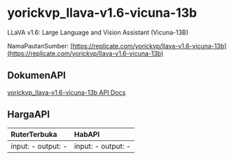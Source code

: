 # yorickvp_llava-v1.6-vicuna-13b

LLaVA v1.6: Large Language and Vision Assistant (Vicuna-13B)

NamaPautanSumber: [https://replicate.com/yorickvp/llava-v1.6-vicuna-13b](https://replicate.com/yorickvp/llava-v1.6-vicuna-13b)

## DokumenAPI

[yorickvp_llava-v1.6-vicuna-13b API Docs](../apis/kl/yorickvp_llava-v1.6-vicuna-13b.md)

## HargaAPI

| RuterTerbuka | HabAPI |
|:---|:---|
| input: - output: - | input: - output: - |
